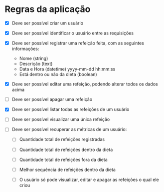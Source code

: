 # Regras da aplicação

- [x] Deve ser possível criar um usuário

- [x] Deve ser possível identificar o usuário entre as requisições

- [x] Deve ser possível registrar uma refeição feita, com as seguintes informações:

  - Nome (string)
  - Descrição (text)
  - Data e Hora (datetime) yyyy-mm-dd hh:mm:ss
  - Está dentro ou não da dieta (boolean)

- [x] Deve ser possível editar uma refeição, podendo alterar todos os dados acima

- [ ] Deve ser possível apagar uma refeição

- [x] Deve ser possível listar todas as refeições de um usuário

- [ ] Deve ser possível visualizar uma única refeição

- [ ] Deve ser possível recuperar as métricas de um usuário:
  - [ ] Quantidade total de refeições registradas

  - [ ] Quantidade total de refeições dentro da dieta

  - [ ] Quantidade total de refeições fora da dieta

  - [ ] Melhor sequência de refeições dentro da dieta

  - [ ] O usuário só pode visualizar, editar e apagar as refeições o qual ele criou
